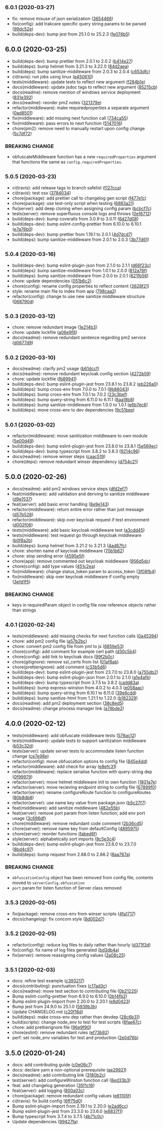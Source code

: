 ## <small>6.0.1 (2020-03-27)</small>

-   fix: remove misuse of json serialization ([3654466](https://github.com/Somerset-SIDeR-Programme/ydh-sider-obfuscation-service/commit/3654466))
-   fix(config): add trakcare specific query string params to be parsed ([99dc52e](https://github.com/Somerset-SIDeR-Programme/ydh-sider-obfuscation-service/commit/99dc52e))
-   build(deps-dev): bump jest from 25.1.0 to 25.2.3 ([fe074b5](https://github.com/Somerset-SIDeR-Programme/ydh-sider-obfuscation-service/commit/fe074b5))

## 6.0.0 (2020-03-25)

-   build(deps-dev): bump prettier from 2.0.1 to 2.0.2 ([b414e27](https://github.com/Somerset-SIDeR-Programme/ydh-sider-obfuscation-service/commit/b414e27))
-   build(deps): bump helmet from 3.21.3 to 3.22.0 ([84d2aea](https://github.com/Somerset-SIDeR-Programme/ydh-sider-obfuscation-service/commit/84d2aea))
-   build(deps): bump sanitize-middleware from 2.0.3 to 2.0.4 ([c653dfc](https://github.com/Somerset-SIDeR-Programme/ydh-sider-obfuscation-service/commit/c653dfc))
-   ci(travis): run jobs using linux ([e450610](https://github.com/Somerset-SIDeR-Programme/ydh-sider-obfuscation-service/commit/e450610))
-   tests(middleware): update tests to reflect new argument ([f284b1e](https://github.com/Somerset-SIDeR-Programme/ydh-sider-obfuscation-service/commit/f284b1e))
-   docs(middleware): update jsdoc tags to reflect new argument ([85215cb](https://github.com/Somerset-SIDeR-Programme/ydh-sider-obfuscation-service/commit/85215cb))
-   docs(readme): remove mention of windows service deployment ([831e392](https://github.com/Somerset-SIDeR-Programme/ydh-sider-obfuscation-service/commit/831e392))
-   docs(readme): reorder pm2 notes ([321379e](https://github.com/Somerset-SIDeR-Programme/ydh-sider-obfuscation-service/commit/321379e))
-   refactor(middleware): make requiredproperties a separate argument ([0ad8501](https://github.com/Somerset-SIDeR-Programme/ydh-sider-obfuscation-service/commit/0ad8501))
-   fix(middleware): add missing next function call ([734ca55](https://github.com/Somerset-SIDeR-Programme/ydh-sider-obfuscation-service/commit/734ca55))
-   fix(middleware): pass errors to next function ([5147016](https://github.com/Somerset-SIDeR-Programme/ydh-sider-obfuscation-service/commit/5147016))
-   chore(pm2): remove need to manually restart upon config change ([5c7df72](https://github.com/Somerset-SIDeR-Programme/ydh-sider-obfuscation-service/commit/5c7df72))

### BREAKING CHANGE

-   obfuscateMiddleware function has a new `requiredProperties` argument that functions the same as `config.requiredProperties`.

## <small>5.0.5 (2020-03-23)</small>

-   ci(travis): add release tags to branch safelist ([f127cca](https://github.com/Somerset-SIDeR-Programme/ydh-sider-obfuscation-service/commit/f127cca))
-   ci(travis): test osx ([3784034](https://github.com/Somerset-SIDeR-Programme/ydh-sider-obfuscation-service/commit/3784034))
-   chore(package): add prettier call to changelog gen script ([f477e1c](https://github.com/Somerset-SIDeR-Programme/ydh-sider-obfuscation-service/commit/f477e1c))
-   chore(package): use test-only script when testing ([6883a21](https://github.com/Somerset-SIDeR-Programme/ydh-sider-obfuscation-service/commit/6883a21))
-   fix(server): add deep cloning when assigning config param ([bcbcf7c](https://github.com/Somerset-SIDeR-Programme/ydh-sider-obfuscation-service/commit/bcbcf7c))
-   tests(server): remove superfluous console logs and throws ([0e18712](https://github.com/Somerset-SIDeR-Programme/ydh-sider-obfuscation-service/commit/0e18712))
-   build(deps-dev): bump coveralls from 3.0.9 to 3.0.11 ([6d27d08](https://github.com/Somerset-SIDeR-Programme/ydh-sider-obfuscation-service/commit/6d27d08))
-   build(deps-dev): bump eslint-config-prettier from 6.10.0 to 6.10.1 ([e7a76b0](https://github.com/Somerset-SIDeR-Programme/ydh-sider-obfuscation-service/commit/e7a76b0))
-   build(deps-dev): bump prettier from 1.19.1 to 2.0.1 ([4d7dcd7](https://github.com/Somerset-SIDeR-Programme/ydh-sider-obfuscation-service/commit/4d7dcd7))
-   build(deps): bump sanitize-middleware from 2.0.1 to 2.0.3 ([3b77d61](https://github.com/Somerset-SIDeR-Programme/ydh-sider-obfuscation-service/commit/3b77d61))

## <small>5.0.4 (2020-03-16)</small>

-   build(deps-dev): bump eslint-plugin-json from 2.1.0 to 2.1.1 ([d66f23c](https://github.com/Somerset-SIDeR-Programme/ydh-sider-obfuscation-service/commit/d66f23c))
-   build(deps): bump sanitize-middleware from 1.0.1 to 2.0.0 ([812a76f](https://github.com/Somerset-SIDeR-Programme/ydh-sider-obfuscation-service/commit/812a76f))
-   build(deps): bump sanitize-middleware from 2.0.0 to 2.0.1 ([621fb56](https://github.com/Somerset-SIDeR-Programme/ydh-sider-obfuscation-service/commit/621fb56))
-   chore: update dependencies ([051b6c2](https://github.com/Somerset-SIDeR-Programme/ydh-sider-obfuscation-service/commit/051b6c2))
-   chore(config): rename config properties to reflect content ([3628f21](https://github.com/Somerset-SIDeR-Programme/ydh-sider-obfuscation-service/commit/3628f21))
-   style: rename main file to index from app ([798caa2](https://github.com/Somerset-SIDeR-Programme/ydh-sider-obfuscation-service/commit/798caa2))
-   refactor(config): change to use new sanitize middleware structure ([068790d](https://github.com/Somerset-SIDeR-Programme/ydh-sider-obfuscation-service/commit/068790d))

## <small>5.0.3 (2020-03-12)</small>

-   chore: remove redundant image ([1e214b3](https://github.com/Somerset-SIDeR-Programme/ydh-sider-obfuscation-service/commit/1e214b3))
-   chore: update lockfile ([a06e9f8](https://github.com/Somerset-SIDeR-Programme/ydh-sider-obfuscation-service/commit/a06e9f8))
-   docs(readme): remove redundant sentence regarding pm2 service ([d0677d9](https://github.com/Somerset-SIDeR-Programme/ydh-sider-obfuscation-service/commit/d0677d9))

## <small>5.0.2 (2020-03-10)</small>

-   docs(readme): clarify pm2 usage ([b61dccf](https://github.com/Somerset-SIDeR-Programme/ydh-sider-obfuscation-service/commit/b61dccf))
-   docs(readme): remove redundant keycloak config section ([4272b59](https://github.com/Somerset-SIDeR-Programme/ydh-sider-obfuscation-service/commit/4272b59))
-   chore: update lockfile ([fb89941](https://github.com/Somerset-SIDeR-Programme/ydh-sider-obfuscation-service/commit/fb89941))
-   build(deps-dev): bump eslint-plugin-jest from 23.8.1 to 23.8.2 ([eb226a0](https://github.com/Somerset-SIDeR-Programme/ydh-sider-obfuscation-service/commit/eb226a0))
-   build(deps): bump cross-env from 7.0.0 to 7.0.1 ([9b86043](https://github.com/Somerset-SIDeR-Programme/ydh-sider-obfuscation-service/commit/9b86043))
-   build(deps): bump cross-env from 7.0.1 to 7.0.2 ([23c3bef](https://github.com/Somerset-SIDeR-Programme/ydh-sider-obfuscation-service/commit/23c3bef))
-   build(deps): bump query-string from 6.11.0 to 6.11.1 ([8aa18b8](https://github.com/Somerset-SIDeR-Programme/ydh-sider-obfuscation-service/commit/8aa18b8))
-   build(deps): bump sanitize-middleware from 1.0.0 to 1.0.1 ([e6b7ec6](https://github.com/Somerset-SIDeR-Programme/ydh-sider-obfuscation-service/commit/e6b7ec6))
-   build(deps): move cross-env to dev dependencies ([9c51bee](https://github.com/Somerset-SIDeR-Programme/ydh-sider-obfuscation-service/commit/9c51bee))

## <small>5.0.1 (2020-03-02)</small>

-   refactor(middleware): move sanitization middleware to own module ([5e00d49](https://github.com/Somerset-SIDeR-Programme/ydh-sider-obfuscation-service/commit/5e00d49))
-   build(deps-dev): bump eslint-plugin-jest from 23.8.0 to 23.8.1 ([5e569ec](https://github.com/Somerset-SIDeR-Programme/ydh-sider-obfuscation-service/commit/5e569ec))
-   build(deps-dev): bump typescript from 3.8.2 to 3.8.3 ([9214c96](https://github.com/Somerset-SIDeR-Programme/ydh-sider-obfuscation-service/commit/9214c96))
-   docs(readme): remove winser steps ([caac519](https://github.com/Somerset-SIDeR-Programme/ydh-sider-obfuscation-service/commit/caac519))
-   chore(deps): remove redundant winser dependency ([d754c21](https://github.com/Somerset-SIDeR-Programme/ydh-sider-obfuscation-service/commit/d754c21))

## 5.0.0 (2020-02-26)

-   docs(readme): add pm2 windows service steps ([dfd2ef7](https://github.com/Somerset-SIDeR-Programme/ydh-sider-obfuscation-service/commit/dfd2ef7))
-   feat(middleware): add validation and deriving to sanitize middleware ([d9e1537](https://github.com/Somerset-SIDeR-Programme/ydh-sider-obfuscation-service/commit/d9e1537))
-   feat(server): add basic error handling ([8e9e143](https://github.com/Somerset-SIDeR-Programme/ydh-sider-obfuscation-service/commit/8e9e143))
-   refactor(middleware): return entire error rather than just message ([d57b528](https://github.com/Somerset-SIDeR-Programme/ydh-sider-obfuscation-service/commit/d57b528))
-   refactor(middleware): skip over keycloak request if test environment ([d002f06](https://github.com/Somerset-SIDeR-Programme/ydh-sider-obfuscation-service/commit/d002f06))
-   tests(middleware): add basic keycloak middleware test ([a3cdd45](https://github.com/Somerset-SIDeR-Programme/ydh-sider-obfuscation-service/commit/a3cdd45))
-   tests(middleware): test request go through keycloak middleware ([b0f8a2b](https://github.com/Somerset-SIDeR-Programme/ydh-sider-obfuscation-service/commit/b0f8a2b))
-   build(deps): bump helmet from 3.21.2 to 3.21.3 ([4ad87fc](https://github.com/Somerset-SIDeR-Programme/ydh-sider-obfuscation-service/commit/4ad87fc))
-   chore: shorten name of keycloak middleware ([70b1b62](https://github.com/Somerset-SIDeR-Programme/ydh-sider-obfuscation-service/commit/70b1b62))
-   chore: stop sending error ([4595e5f](https://github.com/Somerset-SIDeR-Programme/ydh-sider-obfuscation-service/commit/4595e5f))
-   chore(app): remove commented out keycloak middleware ([956d5dc](https://github.com/Somerset-SIDeR-Programme/ydh-sider-obfuscation-service/commit/956d5dc))
-   chore(config): add type values ([451c2ea](https://github.com/Somerset-SIDeR-Programme/ydh-sider-obfuscation-service/commit/451c2ea))
-   fix(middleware): change status_token param to access_token ([3f08fb4](https://github.com/Somerset-SIDeR-Programme/ydh-sider-obfuscation-service/commit/3f08fb4))
-   fix(middleware): skip over keycloak middleware if config empty ([3efd1f5](https://github.com/Somerset-SIDeR-Programme/ydh-sider-obfuscation-service/commit/3efd1f5))

### BREAKING CHANGE

-   keys in requiredParam object in config file now reference objects rather than strings

## <small>4.0.1 (2020-02-24)</small>

-   tests(middleware): add missing checks for next function calls ([0a45394](https://github.com/Somerset-SIDeR-Programme/ydh-sider-obfuscation-service/commit/0a45394))
-   chore: add pm2 config file ([a57b2bc](https://github.com/Somerset-SIDeR-Programme/ydh-sider-obfuscation-service/commit/a57b2bc))
-   chore: convert pm2 config file from yml to js ([6859e53](https://github.com/Somerset-SIDeR-Programme/ydh-sider-obfuscation-service/commit/6859e53))
-   chore(config): add comment for example cert path ([d30c5b4](https://github.com/Somerset-SIDeR-Programme/ydh-sider-obfuscation-service/commit/d30c5b4))
-   chore(config): add link to keycloak docs ([99f2b0c](https://github.com/Somerset-SIDeR-Programme/ydh-sider-obfuscation-service/commit/99f2b0c))
-   chore(gitignore): remove ssl_certs from list ([01af8ab](https://github.com/Somerset-SIDeR-Programme/ydh-sider-obfuscation-service/commit/01af8ab))
-   chore(prettierignore): add comment ([c33b5d6](https://github.com/Somerset-SIDeR-Programme/ydh-sider-obfuscation-service/commit/c33b5d6))
-   build(deps-dev): bump eslint-plugin-jest from 23.7.0 to 23.8.0 ([a755db2](https://github.com/Somerset-SIDeR-Programme/ydh-sider-obfuscation-service/commit/a755db2))
-   build(deps-dev): bump eslint-plugin-json from 2.0.1 to 2.1.0 ([a1e4afb](https://github.com/Somerset-SIDeR-Programme/ydh-sider-obfuscation-service/commit/a1e4afb))
-   build(deps-dev): bump typescript from 3.7.5 to 3.8.2 ([cadd83a](https://github.com/Somerset-SIDeR-Programme/ydh-sider-obfuscation-service/commit/cadd83a))
-   build(deps): bump express-winston from 4.0.2 to 4.0.3 ([e058aac](https://github.com/Somerset-SIDeR-Programme/ydh-sider-obfuscation-service/commit/e058aac))
-   build(deps): bump query-string from 6.10.1 to 6.11.0 ([39e6cdd](https://github.com/Somerset-SIDeR-Programme/ydh-sider-obfuscation-service/commit/39e6cdd))
-   build(deps): bump sanitize-html from 1.21.1 to 1.22.0 ([b182329](https://github.com/Somerset-SIDeR-Programme/ydh-sider-obfuscation-service/commit/b182329))
-   docs(readme): add pm2 deployment section ([38c8ed5](https://github.com/Somerset-SIDeR-Programme/ydh-sider-obfuscation-service/commit/38c8ed5))
-   docs(readme): change process manager link ([a74bde2](https://github.com/Somerset-SIDeR-Programme/ydh-sider-obfuscation-service/commit/a74bde2))

## 4.0.0 (2020-02-12)

-   tests(middleware): add obfuscate middleware tests ([578ac12](https://github.com/Somerset-SIDeR-Programme/ydh-sider-obfuscation-service/commit/578ac12))
-   tests(middleware): update tests to support sanitization middleware ([b53c32d](https://github.com/Somerset-SIDeR-Programme/ydh-sider-obfuscation-service/commit/b53c32d))
-   tests(server): update server tests to accommodate listen function change ([ce7e98e](https://github.com/Somerset-SIDeR-Programme/ydh-sider-obfuscation-service/commit/ce7e98e))
-   refactor(config): move obfuscation options to config file ([845e4dd](https://github.com/Somerset-SIDeR-Programme/ydh-sider-obfuscation-service/commit/845e4dd))
-   refactor(middleware): add check for array ([e8efc31](https://github.com/Somerset-SIDeR-Programme/ydh-sider-obfuscation-service/commit/e8efc31))
-   refactor(middleware): replace serialise function with query-string dep ([0f99979](https://github.com/Somerset-SIDeR-Programme/ydh-sider-obfuscation-service/commit/0f99979))
-   refactor(server): move helmet middleware init to own function ([1801a7e](https://github.com/Somerset-SIDeR-Programme/ydh-sider-obfuscation-service/commit/1801a7e))
-   refactor(server): move recieving endpoint string to config file ([67899f0](https://github.com/Somerset-SIDeR-Programme/ydh-sider-obfuscation-service/commit/67899f0))
-   refactor(server): rename configureRoute function to configureRoutes ([80b8db8](https://github.com/Somerset-SIDeR-Programme/ydh-sider-obfuscation-service/commit/80b8db8))
-   refactor(server): use name key value from package.json ([b5c27f7](https://github.com/Somerset-SIDeR-Programme/ydh-sider-obfuscation-service/commit/b5c27f7))
-   feat(middleware): add sanitize middleware ([482e55b](https://github.com/Somerset-SIDeR-Programme/ydh-sider-obfuscation-service/commit/482e55b))
-   feat(server): remove port param from listen function; add env port usage ([3c696df](https://github.com/Somerset-SIDeR-Programme/ydh-sider-obfuscation-service/commit/3c696df))
-   chore(middleware): remove redundant code comment ([2b36cd5](https://github.com/Somerset-SIDeR-Programme/ydh-sider-obfuscation-service/commit/2b36cd5))
-   chore(server): remove name key from defaultConfig ([4895975](https://github.com/Somerset-SIDeR-Programme/ydh-sider-obfuscation-service/commit/4895975))
-   chore(server): reorder functions ([fabed6f](https://github.com/Somerset-SIDeR-Programme/ydh-sider-obfuscation-service/commit/fabed6f))
-   style(server): alphabetically sort imports ([8c5e3c4](https://github.com/Somerset-SIDeR-Programme/ydh-sider-obfuscation-service/commit/8c5e3c4))
-   build(deps-dev): bump eslint-plugin-jest from 23.6.0 to 23.7.0 ([8bd4c97](https://github.com/Somerset-SIDeR-Programme/ydh-sider-obfuscation-service/commit/8bd4c97))
-   build(deps): bump request from 2.88.0 to 2.88.2 ([8aa767a](https://github.com/Somerset-SIDeR-Programme/ydh-sider-obfuscation-service/commit/8aa767a))

### BREAKING CHANGE

-   `obfuscationConfig` object has been removed from config file, contents moved to `serverConfig.obfuscation`
-   `port` param for listen function of Server class removed

## <small>3.5.3 (2020-02-05)</small>

-   fix(package): remove cross-env from winser scripts ([4fa1717](https://github.com/Somerset-SIDeR-Programme/ydh-sider-obfuscation-service/commit/4fa1717))
-   docs(changelog): fix concom style ([8d002d7](https://github.com/Somerset-SIDeR-Programme/ydh-sider-obfuscation-service/commit/8d002d7))

## <small>3.5.2 (2020-02-05)</small>

-   refactor(config): reduce log files to daily rather than hourly ([d371f3d](https://github.com/Somerset-SIDeR-Programme/ydh-sider-obfuscation-service/commit/d371f3d))
-   fix(config): fix name of log files generated ([bd3db4a](https://github.com/Somerset-SIDeR-Programme/ydh-sider-obfuscation-service/commit/bd3db4a))
-   fix(server): remove reassigning config values ([2a08c25](https://github.com/Somerset-SIDeR-Programme/ydh-sider-obfuscation-service/commit/2a08c25))

## <small>3.5.1 (2020-02-03)</small>

-   docs: refine test example ([c393217](https://github.com/Somerset-SIDeR-Programme/ydh-sider-obfuscation-service/commit/c393217))
-   docs(contributing): punctuation fixes ([c17ad3c](https://github.com/Somerset-SIDeR-Programme/ydh-sider-obfuscation-service/commit/c17ad3c))
-   docs(readme): move test section to contributing file ([0b21225](https://github.com/Somerset-SIDeR-Programme/ydh-sider-obfuscation-service/commit/0b21225))
-   Bump eslint-config-prettier from 6.9.0 to 6.10.0 ([0b14fb2](https://github.com/Somerset-SIDeR-Programme/ydh-sider-obfuscation-service/commit/0b14fb2))
-   Bump eslint-plugin-import from 2.20.0 to 2.20.1 ([e8d0423](https://github.com/Somerset-SIDeR-Programme/ydh-sider-obfuscation-service/commit/e8d0423))
-   Bump jest from 24.9.0 to 25.1.0 ([5939b3b](https://github.com/Somerset-SIDeR-Programme/ydh-sider-obfuscation-service/commit/5939b3b))
-   Update CHANGELOG.md ([c20f16d](https://github.com/Somerset-SIDeR-Programme/ydh-sider-obfuscation-service/commit/c20f16d))
-   build(deps): make cross-env dep rather than devdep ([28c6b31](https://github.com/Somerset-SIDeR-Programme/ydh-sider-obfuscation-service/commit/28c6b31))
-   build(scripts): change node_env to test for test scripts ([6fae67c](https://github.com/Somerset-SIDeR-Programme/ydh-sider-obfuscation-service/commit/6fae67c))
-   chore: add prettierignore file ([96e9f90](https://github.com/Somerset-SIDeR-Programme/ydh-sider-obfuscation-service/commit/96e9f90))
-   chore(eslint): remove redundant rules ([ef73b92](https://github.com/Somerset-SIDeR-Programme/ydh-sider-obfuscation-service/commit/ef73b92))
-   perf: set node_env variables for test and production ([2e0d76b](https://github.com/Somerset-SIDeR-Programme/ydh-sider-obfuscation-service/commit/2e0d76b))

## 3.5.0 (2020-01-24)

-   docs: add contributing guide ([c0e06c7](https://github.com/Somerset-SIDeR-Programme/ydh-sider-obfuscation-service/commit/c0e06c7))
-   docs: declare yarn a non-optional prerequisite ([ae29921](https://github.com/Somerset-SIDeR-Programme/ydh-sider-obfuscation-service/commit/ae29921))
-   docs(readme): add contributing link ([3180b2c](https://github.com/Somerset-SIDeR-Programme/ydh-sider-obfuscation-service/commit/3180b2c))
-   test(server): add configureWinston function call ([8ed33b3](https://github.com/Somerset-SIDeR-Programme/ydh-sider-obfuscation-service/commit/8ed33b3))
-   feat: add changelog generation ([35f1c16](https://github.com/Somerset-SIDeR-Programme/ydh-sider-obfuscation-service/commit/35f1c16))
-   feat(server): add logging ([800a03c](https://github.com/Somerset-SIDeR-Programme/ydh-sider-obfuscation-service/commit/800a03c))
-   chore(package): remove redundant config values ([e81105f](https://github.com/Somerset-SIDeR-Programme/ydh-sider-obfuscation-service/commit/e81105f))
-   ci(travis): fix build config ([6ff75d0](https://github.com/Somerset-SIDeR-Programme/ydh-sider-obfuscation-service/commit/6ff75d0))
-   Bump eslint-plugin-import from 2.19.1 to 2.20.0 ([e2ad6cc](https://github.com/Somerset-SIDeR-Programme/ydh-sider-obfuscation-service/commit/e2ad6cc))
-   Bump eslint-plugin-jest from 23.3.0 to 23.6.0 ([e8837f1](https://github.com/Somerset-SIDeR-Programme/ydh-sider-obfuscation-service/commit/e8837f1))
-   Bump typescript from 3.7.4 to 3.7.5 ([4b71c0c](https://github.com/Somerset-SIDeR-Programme/ydh-sider-obfuscation-service/commit/4b71c0c))
-   Update dependencies ([99427fa](https://github.com/Somerset-SIDeR-Programme/ydh-sider-obfuscation-service/commit/99427fa))
